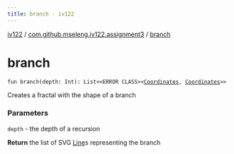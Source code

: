 ```yaml
---
title: branch - iv122
---
```


[iv122](../index.md) / [com.github.mseleng.iv122.assignment3](index.md) / [branch](.)

# branch

`fun branch(depth: Int): List<<ERROR CLASS><`[`Coordinates`](../com.github.mseleng.iv122.util/-coordinates/index.md)`, `[`Coordinates`](../com.github.mseleng.iv122.util/-coordinates/index.md)`>>`

Creates a fractal with the shape of a branch

### Parameters

`depth` - the depth of a recursion

**Return**
the list of SVG [Line](../com.github.mseleng.iv122.util/-line.md)s representing the branch


